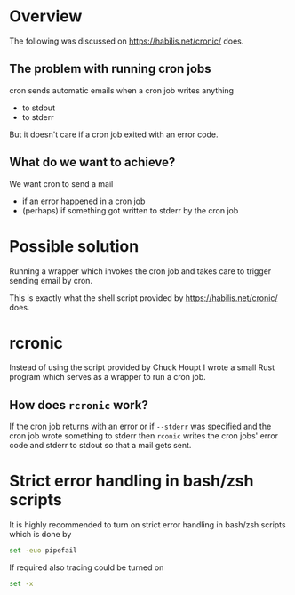 # Overview

The following was discussed on https://habilis.net/cronic/ does.

## The problem with running cron jobs

cron sends automatic emails when a cron job writes anything 

- to stdout
- to stderr

But it doesn't care if a cron job exited with an error code.


## What do we want to achieve?

We want cron to send a mail

- if an error happened in a cron job
- (perhaps) if something got written to stderr by the cron job


# Possible solution

Running a wrapper which invokes the cron job and takes care to trigger sending email by cron.

This is exactly what the shell script provided by https://habilis.net/cronic/ does.


# rcronic

Instead of using the script provided by Chuck Houpt I wrote a small Rust program which serves as a wrapper to 
run a cron job.

## How does `rcronic` work?

If the cron job returns with an error or if `--stderr` was specified and the cron job wrote something to stderr 
then `rconic` writes the cron jobs' error code and stderr to stdout so that a mail gets sent.

# Strict error handling in bash/zsh scripts

It is highly recommended to turn on strict error handling in bash/zsh scripts which is done by

```sh
set -euo pipefail
```

If required also tracing could be turned on

```sh
set -x
```










